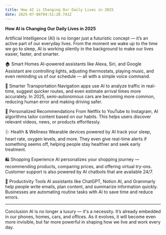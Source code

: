 ```yaml
---
title: How AI is Changing Our Daily Lives in 2025
date: 2025-07-06T04:51:20.741Z
---
```

**How AI is Changing Our Daily Lives in 2025**

Artificial Intelligence (AI) is no longer just a futuristic concept — it’s an active part of our everyday lives. From the moment we wake up to the time we go to sleep, AI is working silently in the background to make our lives easier, faster, and smarter.

🏠 Smart Homes
AI-powered assistants like Alexa, Siri, and Google Assistant are controlling lights, adjusting thermostats, playing music, and even reminding us of our schedule — all with a simple voice command.

🚗 Smarter Transportation
Navigation apps use AI to analyze traffic in real-time, suggest quicker routes, and even estimate arrival times more accurately. In 2025, semi-autonomous cars are becoming more common, reducing human error and making driving safer.

📱 Personalized Recommendations
From Netflix to YouTube to Instagram, AI algorithms tailor content based on our habits. This helps users discover relevant videos, news, or products effortlessly.

🩺 Health & Wellness
Wearable devices powered by AI track your sleep, heart rate, oxygen levels, and more. They even give real-time alerts if something seems off, helping people stay healthier and seek early treatment.

🛍️ Shopping Experience
AI personalizes your shopping journey — recommending products, comparing prices, and offering virtual try-ons. Customer support is also powered by AI chatbots that are available 24/7.

💼 Productivity Tools
AI assistants like ChatGPT, Notion AI, and Grammarly help people write emails, plan content, and summarize information quickly. Businesses are automating routine tasks with AI to save time and reduce errors.

- - -

Conclusion
AI is no longer a luxury — it's a necessity. It’s already embedded in our phones, homes, cars, and offices. As it evolves, it will become even more invisible, but far more powerful in shaping how we live and work every day.